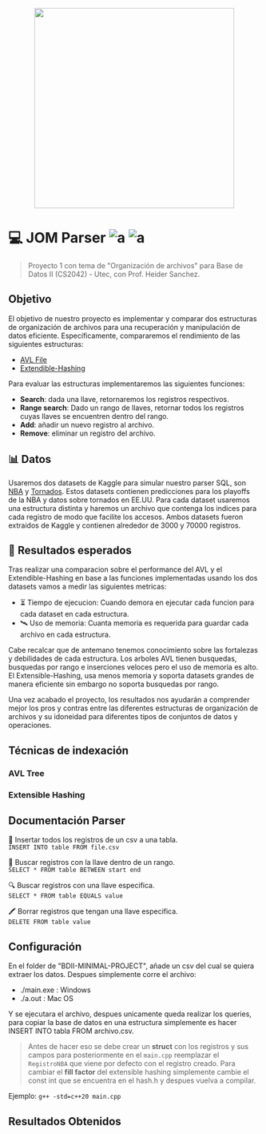 <p align="center"><img src="https://imgur.com/QKXXaZ6.png" width=400></p>

# 💻 JOM Parser  ![a](https://img.shields.io/badge/C%2B%2B-20-blue) ![a](https://img.shields.io/badge/repo%20size-6mb-orange)

> Proyecto 1 con tema de "Organización de archivos" para Base de Datos II (CS2042) - Utec, con Prof. Heider Sanchez.

## Objetivo
El objetivo de nuestro proyecto es implementar y comparar dos estructuras de organización de archivos para una recuperación y manipulación de datos eficiente. Específicamente, compararemos el rendimiento de las siguientes estructuras:
- [AVL File](https://en.wikipedia.org/wiki/AVL_tree)
- [Extendible-Hashing](https://en.wikipedia.org/wiki/Extendible_hashing)

Para evaluar las estructuras implementaremos las siguientes funciones:
- **Search**: dada una llave, retornaremos los registros respectivos.
- **Range search**: Dado un rango de llaves, retornar todos los registros cuyas llaves se encuentren dentro del rango.
- **Add**: añadir un nuevo registro al archivo.
- **Remove**: eliminar un registro del archivo.

## 📊 Datos
Usaremos dos datasets de Kaggle para simular nuestro parser SQL, son [NBA](https://www.kaggle.com/datasets/ethanchen44/nba-playoff-predictions) y [Tornados](https://www.kaggle.com/datasets/danbraswell/us-tornado-dataset-1950-2021). Estos datasets contienen predicciones para los playoffs de la NBA y datos sobre tornados en EE.UU. Para cada dataset usaremos una estructura distinta y haremos un archivo que contenga los indices para cada registro de modo que facilite los accesos. Ambos datasets fueron extraidos de Kaggle y contienen alrededor de 3000 y 70000 registros.

## 📝 Resultados esperados
Tras realizar una comparacion sobre el performance del AVL y el Extendible-Hashing en base a las funciones implementadas usando los dos datasets vamos a medir las siguientes metricas:
- ⏳ Tiempo de ejecucion: Cuando demora en ejecutar cada funcion para cada dataset en cada estructura.
- 🛰 Uso de memoria: Cuanta memoria es requerida para guardar cada archivo en cada estructura.

Cabe recalcar que de antemano tenemos conocimiento sobre las fortalezas y debilidades de cada estructura. Los arboles AVL tienen busquedas, busquedas por rango e inserciones veloces pero el uso de memoria es alto. El Extensible-Hashing, usa menos memoria y soporta datasets grandes de manera eficiente sin embargo no soporta busquedas por rango.

Una vez acabado el proyecto, los resultados nos ayudarán a comprender mejor los pros y contras entre las diferentes estructuras de organización de archivos y su idoneidad para diferentes tipos de conjuntos de datos y operaciones.

## Técnicas de indexación
### AVL Tree


### Extensible Hashing


## Documentación Parser

📝 Insertar todos los registros de un csv a una tabla.  
```INSERT INTO table FROM file.csv```

🔎 Buscar registros con la llave dentro de un rango.  
```SELECT * FROM table BETWEEN start end```

🔍 Buscar registros con una llave especifica.  
```SELECT * FROM table EQUALS value```

🖍 Borrar registros que tengan una llave especifica.  
```DELETE FROM table value```

## Configuración
En el folder de "BDII-MINIMAL-PROJECT", añade un csv del cual se quiera extraer los datos. Despues simplemente corre el archivo:
- ./main.exe : Windows
- ./a.out : Mac OS

Y se ejecutara el archivo, despues unicamente queda realizar los queries, para copiar la base de datos en una estructura simplemente es hacer INSERT INTO tabla FROM archivo.csv. 

> Antes de hacer eso se debe crear un **struct** con los registros y sus campos para posteriormente en el ```main.cpp``` reemplazar el ```RegistroNBA``` que viene por defecto con el registro creado. Para cambiar el **fill factor** del extensible hashing simplemente cambie el const int que se encuentra en el hash.h y despues vuelva a compilar.  

Ejemplo: ```g++ -std=c++20 main.cpp```

## Resultados Obtenidos

